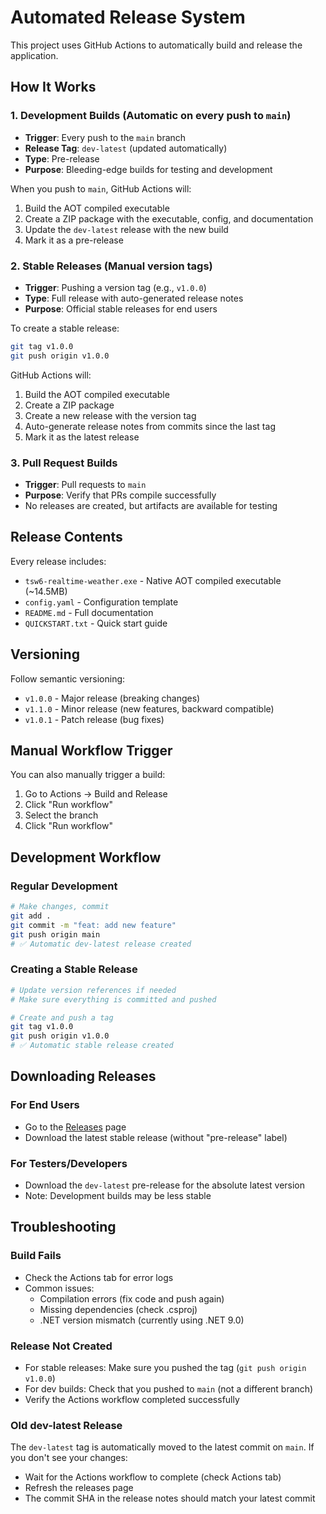 # Automated Release System

This project uses GitHub Actions to automatically build and release the application.

## How It Works

### 1. **Development Builds** (Automatic on every push to `main`)
- **Trigger**: Every push to the `main` branch
- **Release Tag**: `dev-latest` (updated automatically)
- **Type**: Pre-release
- **Purpose**: Bleeding-edge builds for testing and development

When you push to `main`, GitHub Actions will:
1. Build the AOT compiled executable
2. Create a ZIP package with the executable, config, and documentation
3. Update the `dev-latest` release with the new build
4. Mark it as a pre-release

### 2. **Stable Releases** (Manual version tags)
- **Trigger**: Pushing a version tag (e.g., `v1.0.0`)
- **Type**: Full release with auto-generated release notes
- **Purpose**: Official stable releases for end users

To create a stable release:
```bash
git tag v1.0.0
git push origin v1.0.0
```

GitHub Actions will:
1. Build the AOT compiled executable
2. Create a ZIP package
3. Create a new release with the version tag
4. Auto-generate release notes from commits since the last tag
5. Mark it as the latest release

### 3. **Pull Request Builds**
- **Trigger**: Pull requests to `main`
- **Purpose**: Verify that PRs compile successfully
- No releases are created, but artifacts are available for testing

## Release Contents

Every release includes:
- `tsw6-realtime-weather.exe` - Native AOT compiled executable (~14.5MB)
- `config.yaml` - Configuration template
- `README.md` - Full documentation
- `QUICKSTART.txt` - Quick start guide

## Versioning

Follow semantic versioning:
- `v1.0.0` - Major release (breaking changes)
- `v1.1.0` - Minor release (new features, backward compatible)
- `v1.0.1` - Patch release (bug fixes)

## Manual Workflow Trigger

You can also manually trigger a build:
1. Go to Actions → Build and Release
2. Click "Run workflow"
3. Select the branch
4. Click "Run workflow"

## Development Workflow

### Regular Development
```bash
# Make changes, commit
git add .
git commit -m "feat: add new feature"
git push origin main
# ✅ Automatic dev-latest release created
```

### Creating a Stable Release
```bash
# Update version references if needed
# Make sure everything is committed and pushed

# Create and push a tag
git tag v1.0.0
git push origin v1.0.0
# ✅ Automatic stable release created
```

## Downloading Releases

### For End Users
- Go to the [Releases](https://github.com/GarethLowe/tsw6-realtime-weather/releases) page
- Download the latest stable release (without "pre-release" label)

### For Testers/Developers
- Download the `dev-latest` pre-release for the absolute latest version
- Note: Development builds may be less stable

## Troubleshooting

### Build Fails
- Check the Actions tab for error logs
- Common issues:
  - Compilation errors (fix code and push again)
  - Missing dependencies (check .csproj)
  - .NET version mismatch (currently using .NET 9.0)

### Release Not Created
- For stable releases: Make sure you pushed the tag (`git push origin v1.0.0`)
- For dev builds: Check that you pushed to `main` (not a different branch)
- Verify the Actions workflow completed successfully

### Old dev-latest Release
The `dev-latest` tag is automatically moved to the latest commit on `main`. If you don't see your changes:
- Wait for the Actions workflow to complete (check Actions tab)
- Refresh the releases page
- The commit SHA in the release notes should match your latest commit
